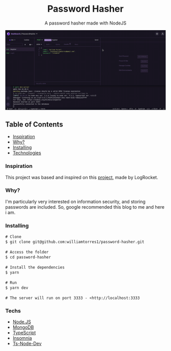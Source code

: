 <h1 align="center">Password Hasher
</h1>
<p align="center">A password hasher made with NodeJS</p>

![Demonstration](assets/demonstration.gif)

## Table of Contents
- [Inspiration](#inspiration)
- [Why?](#why?)
- [Installing](#installing)
- [Technologies](#techs)
### Inspiration

This project was based and inspired on this [project](https://blog.logrocket.com/building-a-password-hasher-in-node-js/), made by LogRocket.
### Why?

I'm particularly very interested on information security, and storing passwords are included. So, google recommended this blog to me and here i am.

### Installing

```shell
# Clone
$ git clone git@github.com:williamtorres1/password-hasher.git

# Access the folder
$ cd password-hasher

# Install the dependencies
$ yarn

# Run
$ yarn dev

# The server will run on port 3333 - <http://localhost:3333

```
### Techs

- [Node.JS](nodejs.org)
- [MongoDB](www.mongodb.com)
- [TypeScript](www.typescriptlang.org)
- [Insomnia](insomnia.rest)
- [Ts-Node-Dev](github.com/wclr/ts-node-dev)
